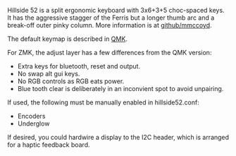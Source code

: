 Hillside 52 is a split ergonomic keyboard with 3x6+3+5 choc-spaced keys.
It has the aggressive stagger of the Ferris but a longer thumb arc and a break-off outer pinky column.
More information is at [github/mmccoyd](https://github.com/mmccoyd/hillside/).

The default keymap is described in
  [QMK](https://github.com/qmk/qmk_firmware/tree/master/keyboards/handwired/hillside/52).
  
For ZMK, the adjust layer has a few differences from the QMK version:

- Extra keys for bluetooth, reset and output.
- No swap alt gui keys.
- No RGB controls as RGB eats power.
- Blue tooth clear is deliberately in an inconvient spot to avoid unpairing.

If used, the following must be manually enabled in hillside52.conf:

- Encoders
- Underglow

If desired, you could hardwire a display to the I2C header,
  which is arranged for a haptic feedback board.

